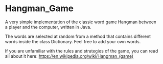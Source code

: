 # Hangman_Game

A very simple implementation of the classic word game Hangman between a player and the computer, written in Java.

The words are selected at random from a method that contains different words inside the class Dictionary. Feel free to add your own words.

If you are unfamiliar with the rules and strategies of the game, you can read all about it here:
https://en.wikipedia.org/wiki/Hangman_(game) 
